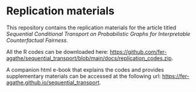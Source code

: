 # Replication materials

This repository contains the replication materials for the article titled 
_Sequential Conditional Transport on Probabilistic Graphs for Interpretable Counterfactual Fairness_.

All the R codes can be downloaded here: <https://github.com/fer-agathe/sequential_transport/blob/main/docs/replication_codes.zip>.

A companion html e-book that explains the codes and provides supplementary materials can be accessed at the following url: <https://fer-agathe.github.io/sequential_transport>.
